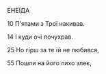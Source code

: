 ﻿
ЕНЕЇДА

10 П'ятами з Трої накивав.

14 І куди очі почухрав.

25 Но гірш за те їй не любився,

55 Пошли на його лихо злеє,